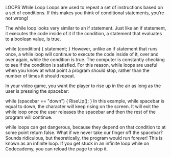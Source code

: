 LOOPS
While Loop
Loops are used to repeat a set of instructions based on a set of conditions. If this makes you think of conditional statements, you’re not wrong!

The while loop looks very similar to an if statement. Just like an if statement, it executes the code inside of it if the condition, a statement that evaluates to a boolean value, is true.

while (condition) 
{
  statement;
}
However, unlike an if statement that runs once, a while loop will continue to execute the code inside of it, over and over again, while the condition is true. The computer is constantly checking to see if the condition is satisfied. For this reason, while loops are useful when you know at what point a program should stop, rather than the number of times it should repeat.

In your video game, you want the player to rise up in the air as long as the user is pressing the spacebar:

while (spacebar == "down") 
{
 RiseUp();
}
In this example, while spacebar is equal to down, the character will keep rising on the screen. It will exit the while loop once the user releases the spacebar and then the rest of the program will continue.

while loops can get dangerous, because they depend on that condition to at some point return false. What if we never take our finger off the spacebar? Sounds ridiculous, but theoretically, the program would run forever! This is known as an infinite loop. If you get stuck in an infinite loop while on Codecademy, you can reload the page to stop it.
